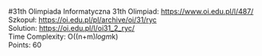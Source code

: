 #31th Olimpiada Informatyczna
31th Olimpiad: https://www.oi.edu.pl/l/487/<br />
Szkopuł: https://oi.edu.pl/pl/archive/oi/31/ryc <br />
Solution: https://oi.edu.pl/l/oi31_2_ryc/ <br />
Time Complexity: O((n+m)*logm*k)<br />
Points: 60 <br /> 